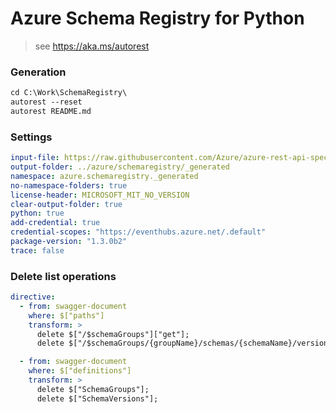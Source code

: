 # Azure Schema Registry for Python

> see https://aka.ms/autorest

### Generation
```ps
cd C:\Work\SchemaRegistry\
autorest --reset
autorest README.md
```
### Settings
``` yaml
input-file: https://raw.githubusercontent.com/Azure/azure-rest-api-specs/main/specification/schemaregistry/data-plane/Microsoft.EventHub/stable/2022-10/schemaregistry.json
output-folder: ../azure/schemaregistry/_generated
namespace: azure.schemaregistry._generated
no-namespace-folders: true
license-header: MICROSOFT_MIT_NO_VERSION
clear-output-folder: true
python: true
add-credential: true
credential-scopes: "https://eventhubs.azure.net/.default"
package-version: "1.3.0b2"
trace: false
```

### Delete list operations

```yaml
directive:
  - from: swagger-document
    where: $["paths"]
    transform: >
      delete $["/$schemaGroups"]["get"];
      delete $["/$schemaGroups/{groupName}/schemas/{schemaName}/versions"]["get"];

  - from: swagger-document
    where: $["definitions"]
    transform: >
      delete $["SchemaGroups"];
      delete $["SchemaVersions"];
```
